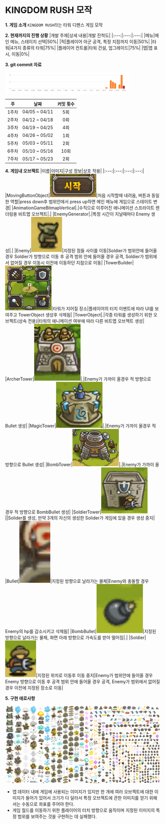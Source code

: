 ﻿# KINGDOM RUSH 모작

**1. 게임 소개**
`KINGDOM RUSH`라는  타워 디펜스 게임 모작
	

**2. 현재까지의 진행 상황**
|개발 주제|상세 내용|개발 진척도|
|:---:|:---:|:---:|
|메뉴|메인 메뉴, 스테이지 선택|50%|
|적|플레이어 아군 공격, 특정 지점까지 이동|50%|
|타워|4가지 종류의 타워|75%|
|플레이어 컨트롤|타워 건설, 업그레이드|75%|
|맵|맵 표시, 이동|0%|

**3.  git commit 자료**

<img  width="400"  src="./image/git_commits.png">

| 주 |  날짜 |커밋 횟수|
|:---:|:---:|:---:|
|1주차|04/05 ~ 04/11|5회|
|2주차|04/12 ~ 04/18|0회|
|3주차|04/19 ~ 04/25|4회|
|4주차|04/26 ~ 05/02|1회|
|5주차|05/03 ~ 05/11|2회|
|6주차|05/10 ~ 05/16|10회|
|7주차|05/17 ~ 05/23|2회|

**4. 게임내 오브젝트**
|이름|이미지|구성 정보|상호 작용|
|:---:|:---:|:---:|:---:|
|MovingButtonObject|<img  width="150"  src="./image/MovingButtonObject.png">|처음 시작할때 내려옴, 버튼과 동일한 역할|press down후 범위안에서 press up하면 메인 메뉴에 게임으로 스테이트 변경|
|AnimationGameBitmapVertical|.|수직으로 이루어진 애니메이션 스프라이트 렌더링용 비트맵 오브젝트|.|
|EnemyGenerator|.|특정 시간이 지날때마다 Enemy 생성|.|
|Enemy|<img  width="100"  src="./image/Enemy.png">|지정된 점들 사이를 이동|Soldier가 범위안에 들어올 경우 Soldier가 방향으로 이동 후 공격 범위 안에 들어올 경우 공격, Soldier가 범위에서 없어질 경우 이동시 이전에 이동하던 지점으로 이동|
|TowerBuilder|<img  width="150"  src="./image/TowerBuilder.png">|타워가 지어질 장소|플레이어의 터치 이벤트에 따라 UI를 보여주고 TowerObject 생성후 삭제됨|
|TowerObject|.|각종 타워를 생성하기 위한 오브젝트(상속 전용)|타워의 애니메이션 여부에 따라 다른 비트맵 오브젝트 생성|
|ArcherTower|<img  width="150"  src="./image/ArcherTower.png">|.|Enemy가 가까이 올경우 적 방향으로 Bullet 생성|
|MagicTower|<img  width="150"  src="./image/MagicTower.png">|.|Enemy가 가까이 올경우 적 방향으로 Bullet 생성|
|BombTower|<img  width="150"  src="./image/BombTower.png">|.|Enemy가 가까이 올경우 적 방향으로 BombBullet 생성|
|SoldierTower|<img  width="150"  src="./image/SoliderTower.png">||Solider를 생성, 만약 3개의 자신의 생성한 Solider가 게임에 있을 경우 생성 중지|
|Bullet|<img  width="100"  src="./image/Bullet.png">|지정된 방향으로 날라가는 물체|Enemy와 충돌할 경우 Enemy의 hp를 감소시키고 삭제됨|
|BombBullet|<img  width="150"  src="./image/Bomb.png">|지정된 방향으로 날라가는 물체, 화면 아래 방향으로 가속도를 받아 떨어짐|.|
|Soldier|<img  width="100"  src="./image/Solider.png">|지정된 위치로 이동후 이동 중지|Enemy가 범위안에 들어올 경우 Enemy 방향으로 이동 후 공격 범위 안에 들어올 경우 공격, Enemy가 범위에서 없어질 경우 이전에 지정된 장소로 이동|


**5. 구현 애로사항**

<img  width="500"  src="./image/go_towers.png">

- 앱 데이터 내에 게임에 사용되는 이미지가 있지만 
  한 개에 여러 오브젝트에 대한 이미지가 들어가 있어서 크기가 다 달라서
  특정 오브젝트에 관한 이미지를 얻기 위해서는 수동으로 좌표를 주어야 한다. 
- 게임 월드를 이동하기 위한 플레이어의 터치 방향으로 움직이며
  지정된 이미지의 특정 범위를 보여주는 것을 구현하는 데 실패했다.

